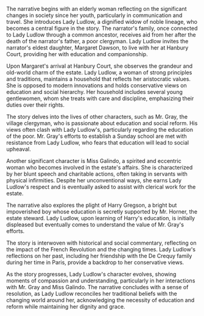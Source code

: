 The narrative begins with an elderly woman reflecting on the significant changes in society since her youth, particularly in communication and travel. She introduces Lady Ludlow, a dignified widow of noble lineage, who becomes a central figure in the story. The narrator's family, once connected to Lady Ludlow through a common ancestor, receives aid from her after the death of the narrator's father, a poor clergyman. Lady Ludlow invites the narrator's eldest daughter, Margaret Dawson, to live with her at Hanbury Court, providing her with education and companionship.

Upon Margaret's arrival at Hanbury Court, she observes the grandeur and old-world charm of the estate. Lady Ludlow, a woman of strong principles and traditions, maintains a household that reflects her aristocratic values. She is opposed to modern innovations and holds conservative views on education and social hierarchy. Her household includes several young gentlewomen, whom she treats with care and discipline, emphasizing their duties over their rights.

The story delves into the lives of other characters, such as Mr. Gray, the village clergyman, who is passionate about education and social reform. His views often clash with Lady Ludlow's, particularly regarding the education of the poor. Mr. Gray's efforts to establish a Sunday school are met with resistance from Lady Ludlow, who fears that education will lead to social upheaval.

Another significant character is Miss Galindo, a spirited and eccentric woman who becomes involved in the estate's affairs. She is characterized by her blunt speech and charitable actions, often taking in servants with physical infirmities. Despite her unconventional ways, she earns Lady Ludlow's respect and is eventually asked to assist with clerical work for the estate.

The narrative also explores the plight of Harry Gregson, a bright but impoverished boy whose education is secretly supported by Mr. Horner, the estate steward. Lady Ludlow, upon learning of Harry's education, is initially displeased but eventually comes to understand the value of Mr. Gray's efforts.

The story is interwoven with historical and social commentary, reflecting on the impact of the French Revolution and the changing times. Lady Ludlow's reflections on her past, including her friendship with the De Crequy family during her time in Paris, provide a backdrop to her conservative views.

As the story progresses, Lady Ludlow's character evolves, showing moments of compassion and understanding, particularly in her interactions with Mr. Gray and Miss Galindo. The narrative concludes with a sense of resolution, as Lady Ludlow reconciles her traditional beliefs with the changing world around her, acknowledging the necessity of education and reform while maintaining her dignity and grace.